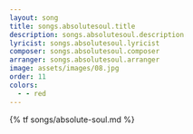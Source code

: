 ```yaml
---
layout: song
title: songs.absolutesoul.title
description: songs.absolutesoul.description
lyricist: songs.absolutesoul.lyricist
composer: songs.absolutesoul.composer
arranger: songs.absolutesoul.arranger
image: assets/images/08.jpg
order: 11
colors:
  - - red
---
```


{% tf songs/absolute-soul.md %}
